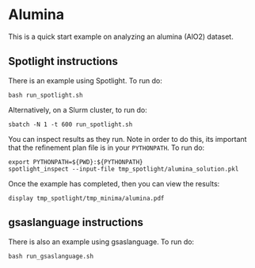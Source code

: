 # Alumina

This is a quick start example on analyzing an alumina (AlO2) dataset.

## Spotlight instructions

There is an example using Spotlight.
To run do:
```
bash run_spotlight.sh
```

Alternatively, on a Slurm cluster, to run do:
```
sbatch -N 1 -t 600 run_spotlight.sh 
```

You can inspect results as they run.
Note in order to do this, its important that the refinement plan file is in your `PYTHONPATH`.
To run do:
```
export PYTHONPATH=${PWD}:${PYTHONPATH}
spotlight_inspect --input-file tmp_spotlight/alumina_solution.pkl
```

Once the example has completed, then you can view the results:
```
display tmp_spotlight/tmp_minima/alumina.pdf
```

## gsaslanguage instructions

There is also an example using gsaslanguage.
To run do:
```
bash run_gsaslanguage.sh
```
